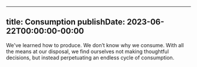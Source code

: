 
---
title: Consumption
publishDate: 2023-06-22T00:00:00-00:00
---

 We've learned how to produce. We don’t know why we consume. With all the means at our disposal, we find ourselves not making thoughtful decisions, but instead perpetuating an endless cycle of consumption.
